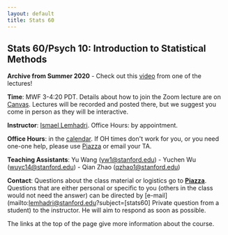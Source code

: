 ```yaml
---
layout: default
title: Stats 60 
---
```


## Stats 60/Psych 10: Introduction to Statistical Methods

**Archive from Summer 2020** - Check out this [video](https://www.youtube.com/watch?v=RRQ_AwFEBwI) from one of the lectures!

**Time**: MWF 3-4:20 PDT. Details about how to join the Zoom lecture are on [Canvas](https://canvas.stanford.edu). Lectures will be recorded and posted there, but we suggest you come in person as they will be interactive.

**Instructor**: [Ismael Lemhadri](https://ismael.lemhadri.org). Office Hours: by appointment.

**Office Hours**: in the [calendar](../calendar).
If OH times don't work for you, or you need one-one help, please use [Piazza](https://piazza.com/stanford/summer2020/stats60psych10stats160) or email your TA.

**Teaching Assistants**: Yu Wang (yw1@stanford.edu) - Yuchen Wu (wuyc14@stanford.edu) - Qian Zhao (qzhao1@stanford.edu)

**Contact**: Questions about the class material or logistics go to **[Piazza](https://piazza.com/stanford/summer2020/stats60psych10stats160)**. Questions that are either personal or specific to you (others in the class would not need the answer) can be directed by [e-mail](mailto:lemhadri@stanford.edu?subject=[stats60] Private question from a student) to the instructor. He will aim to respond as soon as possible.

The links at the top of the page give more information about the course.
